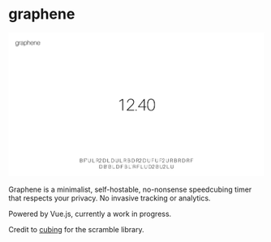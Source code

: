 # graphene

![](./demo.png)

Graphene is a minimalist, self-hostable, no-nonsense speedcubing timer that respects your privacy. No invasive tracking or analytics.

Powered by Vue.js, currently a work in progress.

Credit to [cubing](https://js.cubing.net/cubing/) for the scramble library.
